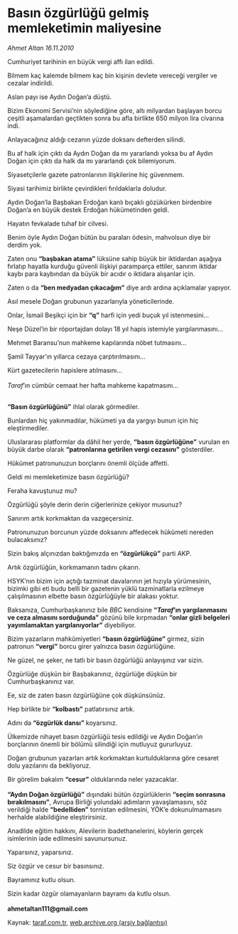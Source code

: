 # Basın özgürlüğü gelmiş memleketimin maliyesine

*Ahmet Altan 16.11.2010*

<div class="yazi"><p>Cumhuriyet tarihinin en büyük vergi affı ilan edildi.</p>
<p>Bilmem kaç kalemde bilmem kaç bin kişinin devlete vereceği vergiler ve cezalar indirildi.</p>
<p>Aslan payı ise Aydın Doğan’a düştü.</p>
<p>Bizim Ekonomi Servisi’nin söylediğine göre, altı milyardan başlayan borcu çeşitli aşamalardan geçtikten sonra bu afla birlikte 650 milyon lira civarına indi.</p>
<p>Anlayacağınız aldığı cezanın yüzde doksanı defterden silindi.</p>
<p>Bu af halk için çıktı da Aydın Doğan da mı yararlandı yoksa bu af Aydın Doğan için çıktı da halk da mı yararlandı çok bilemiyorum.</p>
<p>Siyasetçilerle gazete patronlarının ilişkilerine hiç güvenmem.</p>
<p>Siyasi tarihimiz birlikte çevirdikleri fırıldaklarla doludur.</p>
<p>Aydın Doğan’la Başbakan Erdoğan kanlı bıçaklı gözükürken birdenbire Doğan’a en büyük destek Erdoğan hükümetinden geldi.</p>
<p>Hayatın fevkalade tuhaf bir cilvesi.</p>
<p>Benim öyle Aydın Doğan bütün bu paraları ödesin, mahvolsun diye bir derdim yok.</p>
<p>Zaten onu <b>“başbakan atama”</b> lüksüne sahip büyük bir iktidardan aşağıya fırlatıp hayatla kurduğu güvenli ilişkiyi paramparça ettiler, sanırım iktidar kaybı para kaybından da büyük bir acıdır o iktidara alışanlar için.</p>
<p>Zaten o da <b>“ben medyadan çıkacağım”</b> diye ardı ardına açıklamalar yapıyor.</p>
<p>Asıl mesele Doğan grubunun yazarlarıyla yöneticilerinde.</p>
<p>Onlar, İsmail Beşikçi için bir <b>“q”</b> harfi için yedi buçuk yıl istenmesini...</p>
<p>Neşe Düzel’in bir röportajdan dolayı 18 yıl hapis istemiyle yargılanmasını...</p>
<p>Mehmet Baransu’nun mahkeme kapılarında nöbet tutmasını...</p>
<p>Şamil Tayyar’ın yıllarca cezaya çarptırılmasını...</p>
<p>Kürt gazetecilerin hapislere atılmasını...<br/><br/><i>Taraf</i>’ın cümbür cemaat her hafta mahkeme kapatmasını...</p>
<p><b><br/>“Basın özgürlüğünü”</b> ihlal olarak görmediler.</p>
<p>Bunlardan hiç yakınmadılar, hükümeti ya da yargıyı bunun için hiç eleştirmediler.</p>
<p>Uluslararası platformlar da dâhil her yerde, <b>“basın özgürlüğüne”</b> vurulan en büyük darbe olarak <b>“patronlarına getirilen vergi cezasını”</b> gösterdiler.</p>
<p>Hükümet patronunuzun borçlarını önemli ölçüde affetti.</p>
<p>Geldi mi memleketimize basın özgürlüğü?</p>
<p>Feraha kavuştunuz mu?</p>
<p>Özgürlüğü şöyle derin derin ciğerlerinize çekiyor musunuz?</p>
<p>Sanırım artık korkmaktan da vazgeçersiniz.</p>
<p>Patronunuzun borcunun yüzde doksanını affedecek hükümeti nereden bulacaksınız?</p>
<p>Sizin bakış alçınızdan baktığımızda en <b>“özgürlükçü”</b> parti AKP.</p>
<p>Artık özgürlüğün, korkmamanın tadını çıkarın.</p>
<p>HSYK’nın bizim için açtığı tazminat davalarının jet hızıyla yürümesinin, bizimki gibi eti budu belli bir gazetenin yüklü tazminatlarla ezilmeye çalışılmasının elbette basın özgürlüğüyle bir alakası yoktur.</p>
<p>Baksanıza, Cumhurbaşkanınız bile <i>BBC</i> kendisine <b>“<i>Taraf</i>’ın yargılanmasını ve ceza almasını sorduğunda”</b> gözünü bile kırpmadan <b>“onlar gizli belgeleri yayımlamaktan yargılanıyorlar”</b> diyebiliyor.</p>
<p>Bizim yazarların mahkûmiyetleri <b>“basın özgürlüğüne”</b> girmez, sizin patronun <b>“vergi”</b> borcu girer yalnızca basın özgürlüğüne.</p>
<p>Ne güzel, ne şeker, ne tatlı bir basın özgürlüğü anlayışınız var sizin.</p>
<p>Özgürlüğe düşkün bir Başbakanınız, özgürlüğe düşkün bir Cumhurbaşkanınız var.</p>
<p>Ee, siz de zaten basın özgürlüğüne çok düşkünsünüz.</p>
<p>Hep birlikte bir <b>“kolbastı”</b> patlatırsınız artık.</p>
<p>Adını da <b>“özgürlük dansı”</b> koyarsınız.</p>
<p>Ülkemizde nihayet basın özgürlüğü tesis edildiği ve Aydın Doğan’ın borçlarının önemli bir bölümü silindiği için mutluyuz gururluyuz.</p>
<p>Doğan grubunun yazarları artık korkmaktan kurtulduklarına göre cesaret dolu yazılarını da bekliyoruz.</p>
<p>Bir görelim bakalım <b>“cesur”</b> olduklarında neler yazacaklar.<br/><br/><b>“Aydın Doğan özgürlüğü”</b> dışındaki bütün özgürlüklerin <b>“seçim sonrasına bırakılmasını”</b>, Avrupa Birliği yolundaki adımların yavaşlamasını, söz verildiği halde <b>“bedelliden”</b> tornistan edilmesini, YÖK’e dokunulmamasını herhalde alabildiğine eleştirirsiniz.</p>
<p>Anadilde eğitim hakkını, Alevilerin ibadethanelerini, köylerin gerçek isimlerinin iade edilmesini savunursunuz.</p>
<p>Yaparsınız, yaparsınız.</p>
<p>Siz özgür ve cesur bir basınsınız.</p>
<p>Bayramınız kutlu olsun.</p>
<p>Sizin kadar özgür olamayanların bayramı da kutlu olsun.<br/><br/><b>ahmetaltan111@gmail.com </b></p></div>

Kaynak: [taraf.com.tr](http://www.taraf.com.tr:80/ahmet-altan/makale-basin-ozgurlugu-gelmis-memleketimin-maliyesine.htm), [web.archive.org (arşiv bağlantısı)](http://web.archive.org/web/20101119070250/http://www.taraf.com.tr:80/ahmet-altan/makale-basin-ozgurlugu-gelmis-memleketimin-maliyesine.htm)
